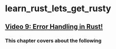 # learn_rust_lets_get_rusty

## [Video 9: Error Handling in Rust!](https://www.youtube.com/watch?v=wM6o70NAWUI&list=PLai5B987bZ9CoVR-QEIN9foz4QCJ0H2Y8&index=9)

### This chapter covers about the following
